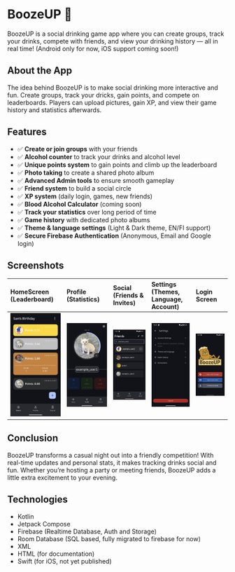 
# BoozeUP 🍻 

BoozeUP is a social drinking game app where you can create groups, track your drinks, compete with friends, and view your drinking history — all in real time!
(Android only for now, iOS support coming soon!)

## About the App

The idea behind BoozeUP is to make social drinking more interactive and fun. Create groups, track your dricks, gain points, and compete on leaderboards. Players can upload pictures, gain XP, and view their game history and statistics afterwards.

## Features

- ✅ **Create or join groups** with your friends
- ✅ **Alcohol counter** to track your drinks and alcohol level
- ✅ **Unique points system** to gain points and climb up the leaderboard
- ✅ **Photo taking** to create a shared photo album
- ✅ **Advanced Admin tools** to ensure smooth gameplay
- ✅ **Friend system** to build a social circle
- ✅ **XP system** (daily login, games, new friends)
- ✅ **Blood Alcohol Calculator** (coming soon)
- ✅ **Track your statistics** over long period of time
- ✅ **Game history** with dedicated photo albums
- ✅ **Theme & language settings** (Light & Dark theme, EN/FI support)
- ✅ **Secure Firebase Authentication** (Anonymous, Email and Google login)

## Screenshots

| HomeScreen (Leaderboard) | Profile (Statistics) | Social (Friends & Invites) | Settings (Themes, Language, Account) | Login Screen |
| :----------------------- | :------------------- | :------------------------ | :----------------------------------- | :----------- |
| ![](boozeup_ingame.png) | ![](boozeup_profile.png) | ![](boozeup_social.png) | ![](boozeup_settings.png) | ![](boozeup_login.png) |

## Conclusion

BoozeUP transforms a casual night out into a friendly competition! With real-time updates and personal stats, it makes tracking drinks social and fun. Whether you’re hosting a party or meeting friends, BoozeUP adds a little extra excitement to your evening.

## Technologies

- Kotlin
- Jetpack Compose
- Firebase (Realtime Database, Auth and Storage)
- Room Database (SQL based, fully migrated to firebase for now)
- XML
- HTML (for documentation)
- Swift (for iOS, not yet published)

  
